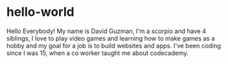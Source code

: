 # hello-world
Hello Everybody!
My name is David Guzman,
I'm a scorpio and have 4 siblings,
I love to play video games and learning how to make games as a hobby
and my goal for a job is to build websites and apps.
I've been coding since I was 15, when a co worker taught me about codecademy.
